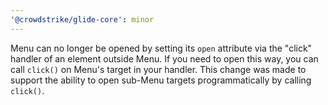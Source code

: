 ```yaml
---
'@crowdstrike/glide-core': minor
---
```


Menu can no longer be opened by setting its `open` attribute via the "click" handler of an element outside Menu.
If you need to open this way, you can call `click()` on Menu's target in your handler.
This change was made to support the ability to open sub-Menu targets programmatically by calling `click()`.
